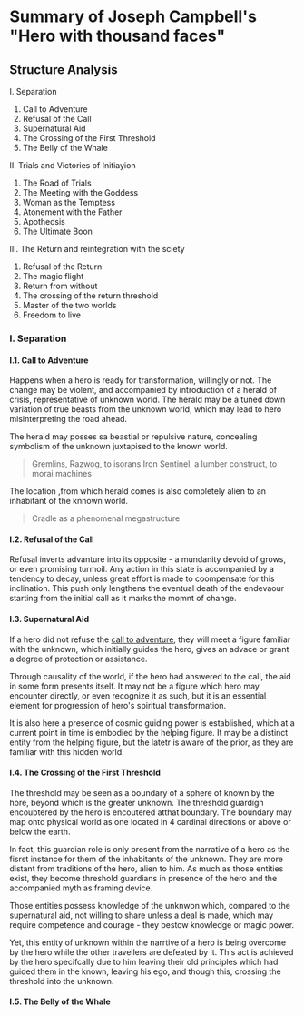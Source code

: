 # Summary of Joseph Campbell's "Hero with thousand faces"

## Structure Analysis

I. Separation

  1. Call to Adventure
  2. Refusal of the Call
  3. Supernatural Aid
  4. The Crossing of the First Threshold
  5. The Belly of the Whale

II. Trials and Victories of Initiayion

  1. The Road of Trials
  2. The Meeting with the Goddess
  3. Woman as the Temptess
  4. Atonement with the Father
  5. Apotheosis
  6. The Ultimate Boon

III. The Return and reintegration with the sciety

  1. Refusal of the Return
  2. The magic flight
  3. Return from without
  4. The crossing of the return threshold
  5. Master of the two worlds
  6. Freedom to live

### I. Separation

#### I.1. Call to Adventure

Happens when a hero is ready for transformation, willingly or not. The change may be violent, and accompanied by introduction of a herald of crisis, representative of unknown world. The herald may be a tuned down variation of true beasts from the unknown world, which may lead to hero misinterpreting the road ahead.

The herald may posses sa beastial or repulsive nature, concealing symbolism of the unknown juxtapised to the known world.

> Gremlins, Razwog, to isorans
> Iron Sentinel, a lumber construct, to morai machines

The location ,from which herald comes is also completely alien to an inhabitant of the knnown world.

> Cradle as a phenomenal megastructure

#### I.2. Refusal of the Call

Refusal inverts advanture into its opposite - a mundanity devoid of grows, or even promising turmoil. Any action in this state is accompanied by a tendency to decay, unless great effort is made to coompensate for this inclination. This push only lengthens the eventual death of the endevaour starting from the initial call as it marks the momnt of change.

<!--Whatever house he builds, it will be a house of death-->

#### I.3. Supernatural Aid

If a hero did not refuse the [call to adventure](#i1-call-to-adventure), they will meet a figure familiar with the unknown, which initially guides the hero, gives an advace or grant a degree of protection or assistance.

Through causality of the world, if the hero had answered to the call, the aid in some form presents itself. It may not be a figure which hero may encounter directly, or even recognize it as such, but it is an essential element for progression of hero's spiritual transformation.

It is also here a presence of cosmic guiding power is established, which at a current point in time is embodied by the helping figure. It may be a distinct entity from the helping figure, but the latetr is aware of the prior, as they are familiar with this hidden world.

#### I.4. The Crossing of the First Threshold

The threshold may be seen as a boundary of a sphere of known by the hore, beyond which is the greater unknown. The threshold guardign encoubtered by the hero is encoutered atthat boundary. The boundary may map onto physical world as one located in 4 cardinal directions or above or below the earth.

In fact, this guardian role is only present from the narrative of a hero as the fisrst instance for them of the inhabitants of the unknown. They are more distant from traditions of the hero, alien to him. As much as those entities exist, they become threshold guardians in presence of the hero and the accompanied myth as framing device.

Those entities possess knowledge of the unknwon which, compared to the supernatural aid, not willing to share unless a deal is made, which may require competence and courage - they bestow knowledge or magic power.

Yet, this entity of unknown within the narrtive of a hero is being overcome by the hero while the other travellers are defeated by it. This act is achieved by the hero specifcally due to him leaving their old principles which had guided them in the known, leaving his ego, and though this, crossing the threshold into the unknown.

#### I.5. The Belly of the Whale
